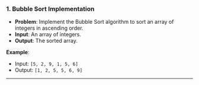 

### 1. **Bubble Sort Implementation**
- **Problem**: Implement the Bubble Sort algorithm to sort an array of integers in ascending order.
- **Input**: An array of integers.
- **Output**: The sorted array.

**Example**:
- Input: `[5, 2, 9, 1, 5, 6]`
- Output: `[1, 2, 5, 5, 6, 9]`

---